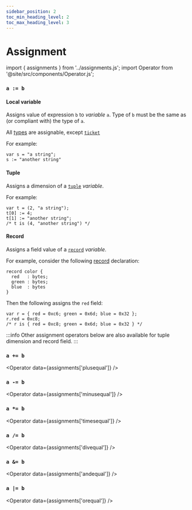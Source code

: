 ```yaml
---
sidebar_position: 2
toc_min_heading_level: 2
toc_max_heading_level: 3
---
```


# Assignment

import { assignments } from '../assignments.js';
import Operator from '@site/src/components/Operator.js';

### `a := b`

#### Local variable

Assigns value of expression `b` to *variable* `a`. Type of `b` must be the same as (or compliant with) the type of `a`.

All [types](/docs/reference/types) are assignable, except [`ticket`](/docs/reference/types#ticket<T>)

For example:
```archetype
var s = "a string";
s := "another string"
```

#### Tuple

Assigns a dimension of a [`tuple`](/docs/language-basics/composite#tuple) *variable*.

For example:
```archetype
var t = (2, "a string");
t[0] := 4;
t[1] := "another string";
/* t is (4, "another string") */
```

#### Record

Assigns a field value of a [`record`](/docs/language-basics/composite#record) *variable*.

For example, consider the following [record](/docs/reference/declarations/compositetypes#record) declaration:
```archetype
record color {
  red   : bytes;
  green : bytes;
  blue  : bytes
}
```

Then the following assigns the `red` field:
```archetype
var r = { red = 0xc6; green = 0x6d; blue = 0x32 };
r.red = 0xc8;
/* r is { red = 0xc8; green = 0x6d; blue = 0x32 } */
```

:::info
Other assignment operators below are also available for tuple dimension and record field.
:::

### `a += b`

<Operator data={assignments['plusequal']} />

### `a -= b`

<Operator data={assignments['minusequal']} />

### `a *= b`

<Operator data={assignments['timesequal']} />

### `a /= b`

<Operator data={assignments['divequal']} />

### `a &= b`

<Operator data={assignments['andequal']} />

### `a |= b`

<Operator data={assignments['orequal']} />
